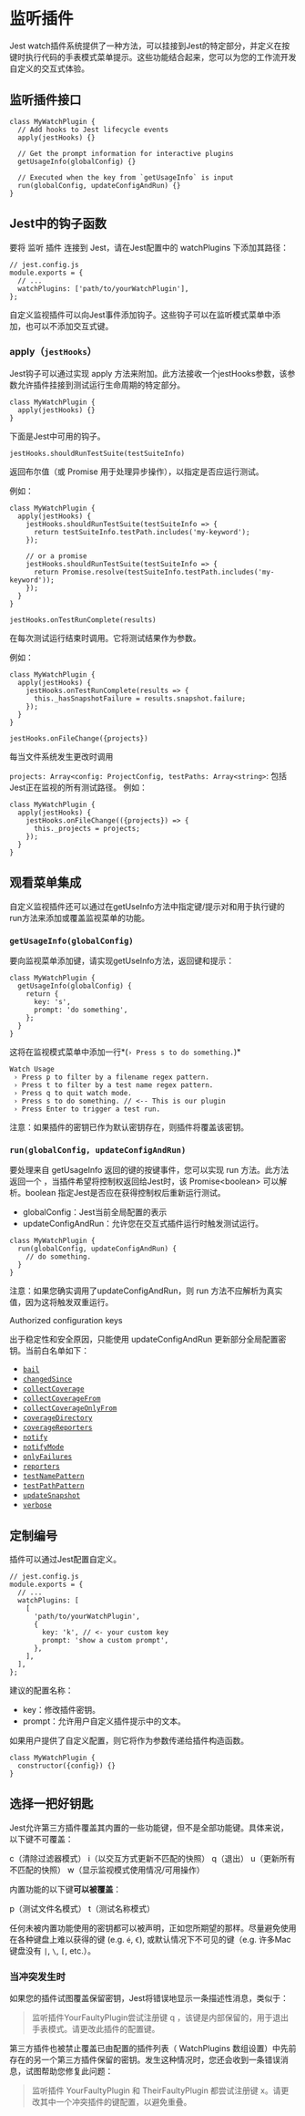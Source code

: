 # 监听插件 

Jest watch插件系统提供了一种方法，可以挂接到Jest的特定部分，并定义在按键时执行代码的手表模式菜单提示。这些功能结合起来，您可以为您的工作流开发自定义的交互式体验。 

## 监听插件接口

```
class MyWatchPlugin {
  // Add hooks to Jest lifecycle events
  apply(jestHooks) {}

  // Get the prompt information for interactive plugins
  getUsageInfo(globalConfig) {}

  // Executed when the key from `getUsageInfo` is input
  run(globalConfig, updateConfigAndRun) {}
}
```

## Jest中的钩子函数

要将 监听 插件 连接到 Jest，请在Jest配置中的 watchPlugins 下添加其路径：

```
// jest.config.js
module.exports = {
  // ...
  watchPlugins: ['path/to/yourWatchPlugin'],
};
```

自定义监视插件可以向Jest事件添加钩子。这些钩子可以在监听模式菜单中添加，也可以不添加交互式键。 

### apply（`jestHooks`）

Jest钩子可以通过实现 apply 方法来附加。此方法接收一个jestHooks参数，该参数允许插件挂接到测试运行生命周期的特定部分。

```
class MyWatchPlugin {
  apply(jestHooks) {}
}
```

下面是Jest中可用的钩子。

`jestHooks.shouldRunTestSuite(testSuiteInfo)`

返回布尔值（或 Promise<boolean> 用于处理异步操作），以指定是否应运行测试。

例如：

```
class MyWatchPlugin {
  apply(jestHooks) {
    jestHooks.shouldRunTestSuite(testSuiteInfo => {
      return testSuiteInfo.testPath.includes('my-keyword');
    });

    // or a promise
    jestHooks.shouldRunTestSuite(testSuiteInfo => {
      return Promise.resolve(testSuiteInfo.testPath.includes('my-keyword'));
    });
  }
}
```

`jestHooks.onTestRunComplete(results)`

在每次测试运行结束时调用。它将测试结果作为参数。

例如：

```
class MyWatchPlugin {
  apply(jestHooks) {
    jestHooks.onTestRunComplete(results => {
      this._hasSnapshotFailure = results.snapshot.failure;
    });
  }
}
```

`jestHooks.onFileChange({projects})`

每当文件系统发生更改时调用

`projects: Array<config: ProjectConfig, testPaths: Array<string>`: 包括Jest正在监视的所有测试路径。
例如：

```
class MyWatchPlugin {
  apply(jestHooks) {
    jestHooks.onFileChange(({projects}) => {
      this._projects = projects;
    });
  }
}
```

## 观看菜单集成

自定义监视插件还可以通过在getUseInfo方法中指定键/提示对和用于执行键的run方法来添加或覆盖监视菜单的功能。

### `getUsageInfo(globalConfig)`

要向监视菜单添加键，请实现getUseInfo方法，返回键和提示：

```
class MyWatchPlugin {
  getUsageInfo(globalConfig) {
    return {
      key: 's',
      prompt: 'do something',
    };
  }
}
```

这将在监视模式菜单中添加一行*(`› Press s to do something.`)*

```
Watch Usage
 › Press p to filter by a filename regex pattern.
 › Press t to filter by a test name regex pattern.
 › Press q to quit watch mode.
 › Press s to do something. // <-- This is our plugin
 › Press Enter to trigger a test run.
```

注意：如果插件的密钥已作为默认密钥存在，则插件将覆盖该密钥。

### `run(globalConfig, updateConfigAndRun)`

要处理来自 getUsageInfo 返回的键的按键事件，您可以实现 run 方法。此方法返回一个  ，当插件希望将控制权返回给Jest时，该 Promise\<boolean\> 可以解析。boolean 指定Jest是否应在获得控制权后重新运行测试。

- globalConfig：Jest当前全局配置的表示
- updateConfigAndRun：允许您在交互式插件运行时触发测试运行。

```
class MyWatchPlugin {
  run(globalConfig, updateConfigAndRun) {
    // do something.
  }
}
```

注意：如果您确实调用了updateConfigAndRun，则 run 方法不应解析为真实值，因为这将触发双重运行。

Authorized configuration keys

出于稳定性和安全原因，只能使用 updateConfigAndRun 更新部分全局配置密钥。当前白名单如下：

- [`bail`](https://www.jestjs.cn/docs/configuration#bail-number--boolean)
- [`changedSince`](https://www.jestjs.cn/docs/cli#--changedsince)
- [`collectCoverage`](https://www.jestjs.cn/docs/configuration#collectcoverage-boolean)
- [`collectCoverageFrom`](https://www.jestjs.cn/docs/configuration#collectcoveragefrom-array)
- [`collectCoverageOnlyFrom`](https://www.jestjs.cn/docs/configuration#collectcoverageonlyfrom-array)
- [`coverageDirectory`](https://www.jestjs.cn/docs/configuration#coveragedirectory-string)
- [`coverageReporters`](https://www.jestjs.cn/docs/configuration#coveragereporters-arraystring)
- [`notify`](https://www.jestjs.cn/docs/configuration#notify-boolean)
- [`notifyMode`](https://www.jestjs.cn/docs/configuration#notifymode-string)
- [`onlyFailures`](https://www.jestjs.cn/docs/configuration#onlyfailures-boolean)
- [`reporters`](https://www.jestjs.cn/docs/configuration#reporters-arraymodulename--modulename-options)
- [`testNamePattern`](https://www.jestjs.cn/docs/cli#--testnamepatternregex)
- [`testPathPattern`](https://www.jestjs.cn/docs/cli#--testpathpatternregex)
- [`updateSnapshot`](https://www.jestjs.cn/docs/cli#--updatesnapshot)
- [`verbose`](https://www.jestjs.cn/docs/configuration#verbose-boolean)

## 定制编号

插件可以通过Jest配置自定义。

```
// jest.config.js
module.exports = {
  // ...
  watchPlugins: [
    [
      'path/to/yourWatchPlugin',
      {
        key: 'k', // <- your custom key
        prompt: 'show a custom prompt',
      },
    ],
  ],
};
```

建议的配置名称：

- key：修改插件密钥。
- prompt：允许用户自定义插件提示中的文本。

如果用户提供了自定义配置，则它将作为参数传递给插件构造函数。

```
class MyWatchPlugin {
  constructor({config}) {}
}
```

## 选择一把好钥匙

Jest允许第三方插件覆盖其内置的一些功能键，但不是全部功能键。具体来说，以下键不可覆盖：

c（清除过滤器模式）
i（以交互方式更新不匹配的快照）
q（退出）
u（更新所有不匹配的快照）
w（显示监视模式使用情况/可用操作）

内置功能的以下键**可以被覆盖**：

p（测试文件名模式）
t（测试名称模式）

任何未被内置功能使用的密钥都可以被声明，正如您所期望的那样。尽量避免使用在各种键盘上难以获得的键 (e.g. `é`, `€`), 或默认情况下不可见的键（e.g. 许多Mac键盘没有 `|`, `\`, `[`, etc.）。

### 当冲突发生时

如果您的插件试图覆盖保留密钥，Jest将错误地显示一条描述性消息，类似于：

> 监听插件YourFaultyPlugin尝试注册键 q ，该键是内部保留的，用于退出手表模式。请更改此插件的配置键。

第三方插件也被禁止覆盖已由配置的插件列表（ WatchPlugins 数组设置）中先前存在的另一个第三方插件保留的密钥。发生这种情况时，您还会收到一条错误消息，试图帮助您修复此问题：

> 监听插件 YourFaultyPlugin 和 TheirFaultyPlugin 都尝试注册键 x。请更改其中一个冲突插件的键配置，以避免重叠。





